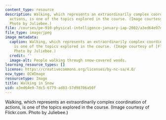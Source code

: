 ```yaml
---
content_type: resource
description: Walking, which represents an extraordinarily complex coordination of
  actions, is one of the topics explored in the course. (Image courtesy of Flickr.com.
  Photo by Juliebee.)
file: /courses/pe-910-physical-intelligence-january-iap-2002/a3ed64e97dc56779ad8357d98706a50f_pe-910iap02.jpg
file_type: image/jpeg
image_metadata:
  caption: Walking, which represents an extraordinarily complex coordination of actions,
    is one of the topics explored in the course. (Image courtesy of [Flickr.com](http://www.flickr.com/).
    Photo by Juliebee.)
  credit: ''
  image-alt: People walking through snow-covered woods.
learning_resource_types: []
license: https://creativecommons.org/licenses/by-nc-sa/4.0/
ocw_type: OCWImage
resourcetype: Image
title: Walking in Snow
uid: a3ed64e9-7dc5-6779-ad83-57d98706a50f
---
```

Walking, which represents an extraordinarily complex coordination of actions, is one of the topics explored in the course. (Image courtesy of Flickr.com. Photo by Juliebee.)